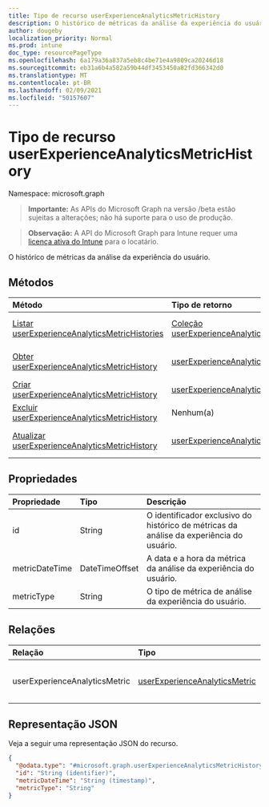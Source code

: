 ```yaml
---
title: Tipo de recurso userExperienceAnalyticsMetricHistory
description: O histórico de métricas da análise da experiência do usuário.
author: dougeby
localization_priority: Normal
ms.prod: intune
doc_type: resourcePageType
ms.openlocfilehash: 6a179a36a837a5eb8c4be71e4a9809ca20246d18
ms.sourcegitcommit: eb31a6b4a582a59b44df3453450a82fd366342d0
ms.translationtype: MT
ms.contentlocale: pt-BR
ms.lasthandoff: 02/09/2021
ms.locfileid: "50157607"
---
```

# <a name="userexperienceanalyticsmetrichistory-resource-type"></a>Tipo de recurso userExperienceAnalyticsMetricHistory

Namespace: microsoft.graph

> **Importante:** As APIs do Microsoft Graph na versão /beta estão sujeitas a alterações; não há suporte para o uso de produção.

> **Observação:** A API do Microsoft Graph para Intune requer uma [licença ativa do Intune](https://go.microsoft.com/fwlink/?linkid=839381) para o locatário.

O histórico de métricas da análise da experiência do usuário.

## <a name="methods"></a>Métodos
|Método|Tipo de retorno|Descrição|
|:---|:---|:---|
|[Listar userExperienceAnalyticsMetricHistories](../api/intune-devices-userexperienceanalyticsmetrichistory-list.md)|[Coleção userExperienceAnalyticsMetricHistory](../resources/intune-devices-userexperienceanalyticsmetrichistory.md)|Listar propriedades e relações dos [objetos userExperienceAnalyticsMetricHistory.](../resources/intune-devices-userexperienceanalyticsmetrichistory.md)|
|[Obter userExperienceAnalyticsMetricHistory](../api/intune-devices-userexperienceanalyticsmetrichistory-get.md)|[userExperienceAnalyticsMetricHistory](../resources/intune-devices-userexperienceanalyticsmetrichistory.md)|Leia as propriedades e as relações do [objeto userExperienceAnalyticsMetricHistory.](../resources/intune-devices-userexperienceanalyticsmetrichistory.md)|
|[Criar userExperienceAnalyticsMetricHistory](../api/intune-devices-userexperienceanalyticsmetrichistory-create.md)|[userExperienceAnalyticsMetricHistory](../resources/intune-devices-userexperienceanalyticsmetrichistory.md)|Crie um novo [objeto userExperienceAnalyticsMetricHistory.](../resources/intune-devices-userexperienceanalyticsmetrichistory.md)|
|[Excluir userExperienceAnalyticsMetricHistory](../api/intune-devices-userexperienceanalyticsmetrichistory-delete.md)|Nenhum(a)|Exclui um [userExperienceAnalyticsMetricHistory](../resources/intune-devices-userexperienceanalyticsmetrichistory.md).|
|[Atualizar userExperienceAnalyticsMetricHistory](../api/intune-devices-userexperienceanalyticsmetrichistory-update.md)|[userExperienceAnalyticsMetricHistory](../resources/intune-devices-userexperienceanalyticsmetrichistory.md)|Atualizar as propriedades de um [objeto userExperienceAnalyticsMetricHistory.](../resources/intune-devices-userexperienceanalyticsmetrichistory.md)|

## <a name="properties"></a>Propriedades
|Propriedade|Tipo|Descrição|
|:---|:---|:---|
|id|String|O identificador exclusivo do histórico de métricas da análise da experiência do usuário.|
|metricDateTime|DateTimeOffset|A data e a hora da métrica da análise da experiência do usuário.|
|metricType|String|O tipo de métrica de análise da experiência do usuário.|

## <a name="relationships"></a>Relações
|Relação|Tipo|Descrição|
|:---|:---|:---|
|userExperienceAnalyticsMetric|[userExperienceAnalyticsMetric](../resources/intune-devices-userexperienceanalyticsmetric.md)|Métrica de análise da experiência do usuário.|

## <a name="json-representation"></a>Representação JSON
Veja a seguir uma representação JSON do recurso.
<!-- {
  "blockType": "resource",
  "keyProperty": "id",
  "@odata.type": "microsoft.graph.userExperienceAnalyticsMetricHistory"
}
-->
``` json
{
  "@odata.type": "#microsoft.graph.userExperienceAnalyticsMetricHistory",
  "id": "String (identifier)",
  "metricDateTime": "String (timestamp)",
  "metricType": "String"
}
```




